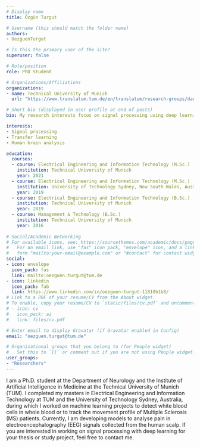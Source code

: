```yaml
---
# Display name
title: Özgün Turgut 

# Username (this should match the folder name)
authors:
- OezguenTurgut

# Is this the primary user of the site?
superuser: false

# Role/position
role: PhD Student

# Organizations/Affiliations
organizations:
- name: Technical University of Munich
  url: "https://www.translatum.tum.de/en/translatum/research-groups/daniel-rueckert-ai-in-healthcare-and-medicine/"

# Short bio (displayed in user profile at end of posts)
bio: My research interests focus on signal processing using deep learning methods.

interests:
- Signal processing
- Transfer learning
- Human brain analysis

education:
  courses:
  - course: Electrical Engineering and Information Technology (M.Sc.)
    institution: Technical University of Munich
    year: 2021
  - course: Electrical Engineering and Information Technology (M.Sc.)
    institution: University of Technology Sydney, New South Wales, Australia
    year: 2019
  - course: Electrical Engineering and Information Technology (B.Sc.)
    institution: Technical University of Munich
    year: 2019
  - course: Management & Technology (B.Sc.)
    institution: Technical University of Munich
    year: 2016
 
# Social/Academic Networking
# For available icons, see: https://sourcethemes.com/academic/docs/page-builder/#icons
#   For an email link, use "fas" icon pack, "envelope" icon, and a link in the
#   form "mailto:your-email@example.com" or "#contact" for contact widget.
social:
- icon: envelope
  icon_pack: fas
  link: mailto:oezguen.turgut@tum.de
- icon: linkedin
  icon_pack: fab
  link: https://www.linkedin.com/in/oezguen-turgut-11810b1b8/
# Link to a PDF of your resume/CV from the About widget.
# To enable, copy your resume/CV to `static/files/cv.pdf` and uncomment the lines below.
# - icon: cv
#   icon_pack: ai
#   link: files/cv.pdf

# Enter email to display Gravatar (if Gravatar enabled in Config)
email: "oezguen.turgut@tum.de"

# Organizational groups that you belong to (for People widget)
#   Set this to `[]` or comment out if you are not using People widget.
user_groups:
- "Researchers"
---
```


I am a Ph.D. student at the Department of Neurology and the Institute of Artificial Intelligence in Medicine at the Technical University of Munich (TUM). I completed my masters in Electrical Engineering and Information Technology at TUM and the University of Technology Sydney, Australia, during which I worked on machine learning projects to detect white blood cells in whole blood or to track the movement profile of Multiple Sclerosis (MS) patients. Currently, I am developing models to analyse pain in electroencephalography (EEG) signals collected from the human scalp. If you are interested in working on signal processing with deep learning for your thesis or study project, feel free to contact me.
